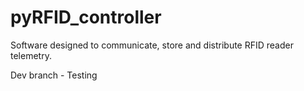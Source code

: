 # pyRFID_controller
Software designed to communicate, store and distribute RFID reader telemetry.

Dev branch - Testing
